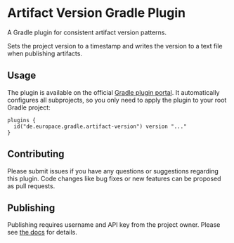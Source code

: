 # Artifact Version Gradle Plugin

A Gradle plugin for consistent artifact version patterns.

Sets the project version to a timestamp and writes the version to a text file when publishing artifacts.

## Usage

The plugin is available on the official [Gradle plugin portal](https://plugins.gradle.org/).
It automatically configures all subprojects, so you only need to apply the plugin to your root Gradle project:

    plugins {
      id("de.europace.gradle.artifact-version") version "..."
    }

## Contributing

Please submit issues if you have any questions or suggestions regarding this plugin.
Code changes like bug fixes or new features can be proposed as pull requests.

## Publishing

Publishing requires username and API key from the project owner. Please see [the docs](https://plugins.gradle.org/docs/submit) for details.
